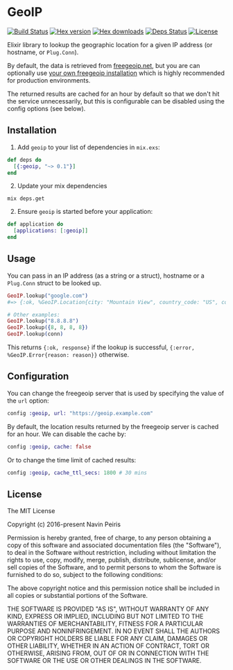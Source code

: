 # GeoIP

[![Build Status](https://travis-ci.org/navinpeiris/geoip.svg?branch=master)](https://travis-ci.org/navinpeiris/geoip)
[![Hex version](https://img.shields.io/hexpm/v/geoip.svg "Hex version")](https://hex.pm/packages/geoip)
[![Hex downloads](https://img.shields.io/hexpm/dt/geoip.svg "Hex downloads")](https://hex.pm/packages/geoip)
[![Deps Status](https://beta.hexfaktor.org/badge/all/github/navinpeiris/geoip.svg)](https://beta.hexfaktor.org/github/navinpeiris/geoip)
[![License](http://img.shields.io/:license-mit-blue.svg)](http://doge.mit-license.org)

Elixir library to lookup the geographic location for a given IP address (or hostname, or `Plug.Conn`).

By default, the data is retrieved from [freegeoip.net](https://freegeoip.net), but you are can optionally use [your own freegeoip installation](https://github.com/fiorix/freegeoip) which is highly recommended for production environments.

The returned results are cached for an hour by default so that we don't hit the service unnecessarily, but this is configurable can be disabled using the config options (see below).

## Installation

1. Add `geoip` to your list of dependencies in `mix.exs`:

  ```elixir
  def deps do
    [{:geoip, "~> 0.1"}]
  end
  ```

2. Update your mix dependencies
  ```
  mix deps.get
  ```

2. Ensure `geoip` is started before your application:

  ```elixir
  def application do
    [applications: [:geoip]]
  end
  ```

## Usage

You can pass in an IP address (as a string or a struct), hostname or a `Plug.Conn` struct to be looked up.

```elixir
GeoIP.lookup("google.com")
#=> {:ok, %GeoIP.Location{city: "Mountain View", country_code: "US", country_name: "United States", ip: "172.217.4.78", latitude: 37.4192, longitude: -122.0574, metro_code: 807, region_code: "CA", region_name: "California", time_zone: "America/Los_Angeles", zip_code: "94043"}}

# Other examples:
GeoIP.lookup("8.8.8.8")
GeoIP.lookup({8, 8, 8, 8})
GeoIP.lookup(conn)
```

This returns `{:ok, response}` if the lookup is successful, `{:error, %GeoIP.Error{reason: reason}}` otherwise.

## Configuration

You can change the freegeoip server that is used by specifying the value of the `url` option:

```elixir
config :geoip, url: "https://geoip.example.com"
```

By default, the location results returned by the freegeoip server is cached for an hour. We can disable the cache by:

```elixir
config :geoip, cache: false
```

Or to change the time limit of cached results:

```elixir
config :geoip, cache_ttl_secs: 1800 # 30 mins
```

## License

The MIT License

Copyright (c) 2016-present Navin Peiris

Permission is hereby granted, free of charge, to any person obtaining a copy
of this software and associated documentation files (the "Software"), to deal
in the Software without restriction, including without limitation the rights
to use, copy, modify, merge, publish, distribute, sublicense, and/or sell
copies of the Software, and to permit persons to whom the Software is
furnished to do so, subject to the following conditions:

The above copyright notice and this permission notice shall be included in
all copies or substantial portions of the Software.

THE SOFTWARE IS PROVIDED "AS IS", WITHOUT WARRANTY OF ANY KIND, EXPRESS OR
IMPLIED, INCLUDING BUT NOT LIMITED TO THE WARRANTIES OF MERCHANTABILITY,
FITNESS FOR A PARTICULAR PURPOSE AND NONINFRINGEMENT. IN NO EVENT SHALL THE
AUTHORS OR COPYRIGHT HOLDERS BE LIABLE FOR ANY CLAIM, DAMAGES OR OTHER
LIABILITY, WHETHER IN AN ACTION OF CONTRACT, TORT OR OTHERWISE, ARISING FROM,
OUT OF OR IN CONNECTION WITH THE SOFTWARE OR THE USE OR OTHER DEALINGS IN
THE SOFTWARE.
